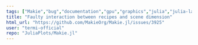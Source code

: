 ```yaml
---
tags: ["Makie","bug","documentation","gpu","graphics","julia","julia-language","plotting","recipes","visualization"]
title: "Faulty interaction between recipes and scene dimension"
html_url: "https://github.com/MakieOrg/Makie.jl/issues/3925"
user: "termi-official"
repo: "JuliaPlots/Makie.jl"
---
```


